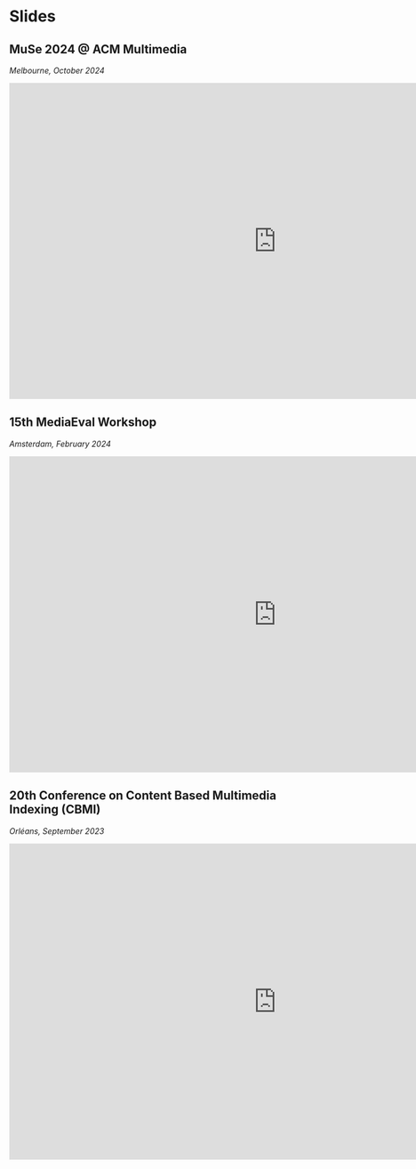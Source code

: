# Slides

## MuSe 2024 @ ACM Multimedia
*Melbourne, October 2024*

<iframe src="https://docs.google.com/presentation/d/e/2PACX-1vTm3xEUqLoBECrlwld-24vL-fENm1Ld1HhHccEXjfFhMfoQ1oTAHHkDfI4-tiH9rsiETYAriKrAAKUa/embed?start=true&loop=true&delayms=3000" frameborder="0" width="960" height="569" allowfullscreen="true" mozallowfullscreen="true" webkitallowfullscreen="true"></iframe>

## 15th MediaEval Workshop
*Amsterdam, February 2024*

<iframe src="https://docs.google.com/presentation/d/e/2PACX-1vQoMDaXpftyQKT92d4U9CzLg-KNOvKZ1QH7m9iEoXm0bBTOtphsIySlMonwv-Pk8ItS1Gav17P3IcE-/embed?start=true&loop=true&delayms=3000" frameborder="0" width="960" height="569" allowfullscreen="true" mozallowfullscreen="true" webkitallowfullscreen="true"></iframe>

## 20th Conference on Content Based Multimedia Indexing (CBMI)
*Orléans, September 2023*

<iframe src="https://docs.google.com/presentation/d/e/2PACX-1vRyyvxvOXsaeUGaiLC3orxNuRNp5tpR9Fg7RbhNm563skroOlpCYwmLc4hrh_UGIa5N5UFmA3OSlrVk/embed?start=true&loop=false&delayms=3000" frameborder="0" width="960" height="569" allowfullscreen="true" mozallowfullscreen="true" webkitallowfullscreen="true"></iframe>